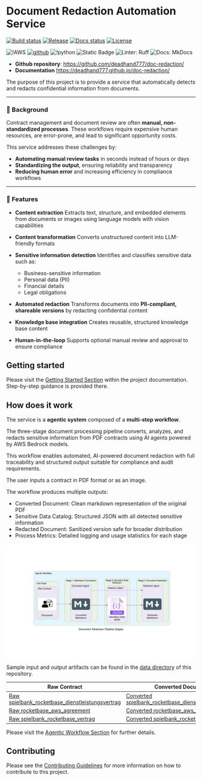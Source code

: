 # Document Redaction Automation Service

[![Build status](https://github.com/deadhand777/doc-redaction/actions/workflows/main.yml/badge.svg)](https://github.com/deadhand777/doc-redaction/actions/workflows/main.yml)
[![Release](https://github.com/deadhand777/doc-redaction/actions/workflows/on-release-main.yml/badge.svg)](https://github.com/deadhand777/doc-redaction/actions/workflows/on-release-main.yml)
[![Docs status](https://github.com/deadhand777/doc-redaction/actions/workflows/pages/pages-build-deployment/badge.svg)](https://github.com/deadhand777/doc-redaction/actions/workflows/pages/pages-build-deployment)
[![License](https://img.shields.io/github/license/deadhand777/doc-redaction)](https://img.shields.io/github/license/deadhand777/document-redaction)

![!AWS](https://img.shields.io/badge/Amazon_AWS-FF9900?style=for-the-badge&logo=amazonaws&logoColor=white)
[![github](https://img.shields.io/badge/GitHub-deadhand777-4078c0?style=for-the-badge&logo=github)](https://github.com/deadand777)
![!python](https://img.shields.io/badge/python-programming_language-blue?style=for-the-badge&logo=python&logoColor=white)
![Static Badge](https://img.shields.io/badge/python-3.11_3.12_3.13-blue?style=for-the-badge&logoColor=blue&labelColor=grey)
![Linter: Ruff](https://img.shields.io/badge/Linter-Ruff-brightgreen?style=for-the-badge&logoColor=blue&labelColor=grey)
![Docs: MkDocs](https://img.shields.io/badge/MkDocs-526CFE?style=for-the-badge&logo=MaterialForMkDocs&logoColor=white)

- **Github repository**: <https://github.com/deadhand777/doc-redaction/>
- **Documentation** <https://deadhand777.github.io/doc-redaction/>

The purpose of this project is to provide a service that automatically detects and redacts confidential information from documents.

---

### 📖 Background

Contract management and document review are often **manual, non-standardized processes**. These workflows require expensive human resources, are error-prone, and lead to significant opportunity costs.

This service addresses these challenges by:

- **Automating manual review tasks** in seconds instead of hours or days
- **Standardizing the output**, ensuring reliability and transparency
- **Reducing human error** and increasing efficiency in compliance workflows

---

### 🚀 Features

- **Content extraction**
  Extracts text, structure, and embedded elements from documents or images using language models with vision capabilities

- **Content transformation**
  Converts unstructured content into LLM-friendly formats

- **Sensitive information detection**
  Identifies and classifies sensitive data such as:
  - Business-sensitive information
  - Personal data (PII)
  - Financial details
  - Legal obligations

- **Automated redaction**
  Transforms documents into **PII-compliant, shareable versions** by redacting confidential content

- **Knowledge base integration**
  Creates reusable, structured knowledge base content

- **Human-in-the-loop**
  Supports optional manual review and approval to ensure compliance

## Getting started

Please visit the [Getting Started Section](https://deadhand777.github.io/doc-redaction/getting_started/) within the project documentation. Step-by-step guidance is provided there.

## How does it work

The service is a **agentic system** composed of a **multi-step workflow**.

The three-stage document processing pipeline converts, analyzes, and redacts sensitive information from PDF contracts using AI agents powered by AWS Bedrock models.

This workflow enables automated, AI-powered document redaction with full traceability and structured output suitable for compliance and audit requirements.

The user inputs a contract in PDF format or as an image.

The workflow produces multiple outputs:

- Converted Document: Clean markdown representation of the original PDF
- Sensitive Data Catalog: Structured JSON with all detected sensitive information
- Redacted Document: Sanitized version safe for broader distribution
- Process Metrics: Detailed logging and usage statistics for each stage

![Agentic Workflow](docs/assets/agentic_workflow.png)

Sample input and output artifacts can be found in the [data directory](https://github.com/deadhand777/doc-redaction/data/) of this repository.

Raw Contract | Converted Document | Sensitive Data Catalog | Redacted Document
------------ | ------------------ | ---------------------- | -----------------
[Raw spielbank_rocketbase_dienstleistungsvertrag](data/contract/spielbank_rocketbase_dienstleistungsvertrag.pdf) | [Converted spielbank_rocketbase_dienstleistungsvertrag](data/markdown/spielbank_rocketbase_dienstleistungsvertrag.md) | [Extracted spielbank_rocketbase_dienstleistungsvertrag](data/confidential/spielbank_rocketbase_dienstleistungsvertrag.json) | [Redacted spielbank_rocketbase_dienstleistungsvertrag](data/redact/spielbank_rocketbase_dienstleistungsvertrag_redacted.md)
[Raw rocketbase_aws_agreement](data/contract/rocketbase_aws_agreement.pdf) | [Converted rocketbase_aws_agreement](data/markdown/rocketbase_aws_agreement.md) | [Extracted rocketbase_aws_agreement](data/confidential/rocketbase_aws_agreement.json) | [Redacted rocketbase_aws_agreement](data/redact/rocketbase_aws_agreement_redacted.md)
[Raw spielbank_rocketbase_vertrag](data/contract/spielbank_rocketbase_vertrag.pdf) | [Converted spielbank_rocketbase_vertrag](data/markdown/spielbank_rocketbase_vertrag.md) | [Extracted spielbank_rocketbase_vertrag](data/confidential/spielbank_rocketbase_vertrag.json) | [Redacted spielbank_rocketbase_vertrag](data/redact/spielbank_rocketbase_vertrag_redacted.md)

Please visit the [Agentic Workflow Section](https://deadhand777.github.io/doc-redaction/agentic_workflow/) for further details.


## Contributing

Please see the [Contributing Guidelines](CONTRIBUTING.md) for more information on how to contribute to this project.
